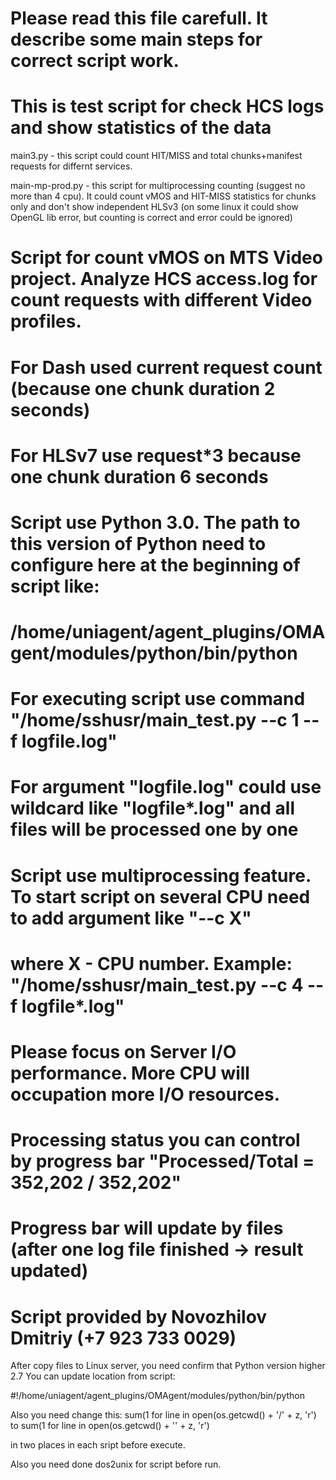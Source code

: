 # Please read this file carefull. It describe some main steps for correct script work.
# This is test script for check HCS logs and show statistics of the data

main3.py - this script could count HIT/MISS and total chunks+manifest requests for differnt services. 

main-mp-prod.py - this script for multiprocessing counting (suggest no more than 4 cpu). It could count vMOS and HIT-MISS statistics for chunks only and don't show independent HLSv3 (on some linux it could show OpenGL lib error, but counting is correct and error could be ignored)

#  Script for count vMOS on MTS Video project. Analyze HCS access.log for count requests with different Video profiles.
#  For Dash used current request count (because one chunk duration 2 seconds)
#  For HLSv7 use request*3 because one chunk duration 6 seconds
#  Script use Python 3.0. The path to this version of Python need to configure here at the beginning of script like:
#  /home/uniagent/agent_plugins/OMAgent/modules/python/bin/python
#  For executing script use command "/home/sshusr/main_test.py --c 1 --f logfile.log"
#  For argument "logfile.log" could use wildcard like "logfile*.log" and all files will be processed one by one
#  Script use multiprocessing feature. To start script on several CPU need to add argument like "--c X"
#  where X - CPU number. Example: "/home/sshusr/main_test.py --c 4 --f logfile*.log"
#  Please focus on Server I/O performance. More CPU will occupation more I/O resources.
#  Processing status you can control by progress bar "Processed/Total = 352,202 / 352,202"
#  Progress bar will update by files (after one log file finished -> result updated)
#  Script provided by Novozhilov Dmitriy (+7 923 733 0029)


After copy files to Linux server, you need confirm that Python version higher 2.7
You can update location from script:

#!/home/uniagent/agent_plugins/OMAgent/modules/python/bin/python

Also you need change this:
sum(1 for line in open(os.getcwd() + '\/' + z, 'r')
to 
sum(1 for line in open(os.getcwd() + '\' + z, 'r')

in two places in each sript before execute.

Also you need done
dos2unix for script before run.
